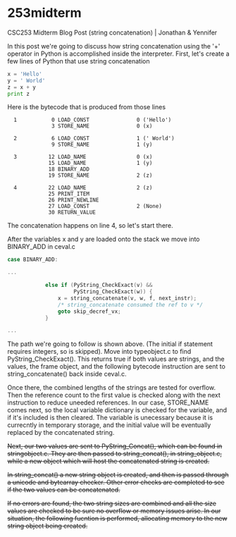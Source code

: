 253midterm
==========

CSC253 Midterm Blog Post (string concatenation) | Jonathan &amp; Yennifer

In this post we're going to discuss how string concatenation using the '+' operator in Python is accomplished inside the interpreter. First, let's create a few lines of Python that use string concatenation 

```python
x = 'Hello'
y = ' World'
z = x + y
print z
```

Here is the bytecode that is produced from those lines

```
  1           0 LOAD_CONST               0 ('Hello')
              3 STORE_NAME               0 (x)

  2           6 LOAD_CONST               1 (' World')
              9 STORE_NAME               1 (y)

  3          12 LOAD_NAME                0 (x)
             15 LOAD_NAME                1 (y)
             18 BINARY_ADD          
             19 STORE_NAME               2 (z)

  4          22 LOAD_NAME                2 (z)
             25 PRINT_ITEM          
             26 PRINT_NEWLINE       
             27 LOAD_CONST               2 (None)
             30 RETURN_VALUE  
```

The concatenation happens on line 4, so let's start there.

After the variables x and y are loaded onto the stack we move into BINARY_ADD in ceval.c

```c
case BINARY_ADD:

...

            else if (PyString_CheckExact(v) &&
                     PyString_CheckExact(w)) {
                x = string_concatenate(v, w, f, next_instr);
                /* string_concatenate consumed the ref to v */
                goto skip_decref_vx;
            }

...

```

The path we're going to follow is shown above. (The initial if statement requires integers, so is skipped). Move into typeobject.c to find PyString_CheckExact(). This returns true if both values are strings, and the values, the frame object, and the following bytecode instruction are sent to string_concatenate() back inside ceval.c.

Once there, the combined lengths of the strings are tested for overflow. Then the reference count to the first value is checked along with the next instruction to reduce uneeded references. In our case, STORE_NAME comes next, so the local variable dictionary is checked for the variable, and if it's included is then cleared. The variable is unecessary because it is currecntly in temporary storage, and the initial value will be eventually replaced by the concatenated string.



~~Next, our two values are sent to PyString_Concat(), which can be found in stringobject.c.
They are then passed to string_concat(), in string_object.c, while a new object which will host the concatenated string is created.~~

~~In string_concat() a new string object is created, and then is passed through a unicode and bytearray checker. Other error checks are completed to see if the two values can be concatenated.~~

~~If no errors are found, the two string sizes are combined and all the size values are checked to be sure no overflow or memory issues arise. In our situation, the following fucntion is performed, allocating memory to the new string object being created.~~

